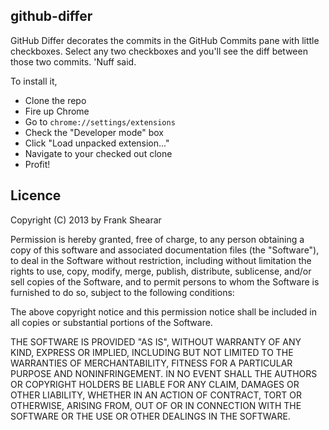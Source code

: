 github-differ
--------------

GitHub Differ decorates the commits in the GitHub Commits pane with little checkboxes. Select any two checkboxes and you'll see the diff between those two commits. 'Nuff said.

To install it,

- Clone the repo
- Fire up Chrome
- Go to `chrome://settings/extensions`
- Check the "Developer mode" box
- Click "Load unpacked extension..."
- Navigate to your checked out clone
- Profit!

Licence
-------

Copyright (C) 2013 by Frank Shearar

Permission is hereby granted, free of charge, to any person obtaining a copy of this software and associated documentation files (the "Software"), to deal in the Software without restriction, including without limitation the rights to use, copy, modify, merge, publish, distribute, sublicense, and/or sell copies of the Software, and to permit persons to whom the Software is furnished to do so, subject to the following conditions:

The above copyright notice and this permission notice shall be included in all copies or substantial portions of the Software.

THE SOFTWARE IS PROVIDED "AS IS", WITHOUT WARRANTY OF ANY KIND, EXPRESS OR IMPLIED, INCLUDING BUT NOT LIMITED TO THE WARRANTIES OF MERCHANTABILITY, FITNESS FOR A PARTICULAR PURPOSE AND NONINFRINGEMENT. IN NO EVENT SHALL THE AUTHORS OR COPYRIGHT HOLDERS BE LIABLE FOR ANY CLAIM, DAMAGES OR OTHER LIABILITY, WHETHER IN AN ACTION OF CONTRACT, TORT OR OTHERWISE, ARISING FROM, OUT OF OR IN CONNECTION WITH THE SOFTWARE OR THE USE OR OTHER DEALINGS IN THE SOFTWARE.